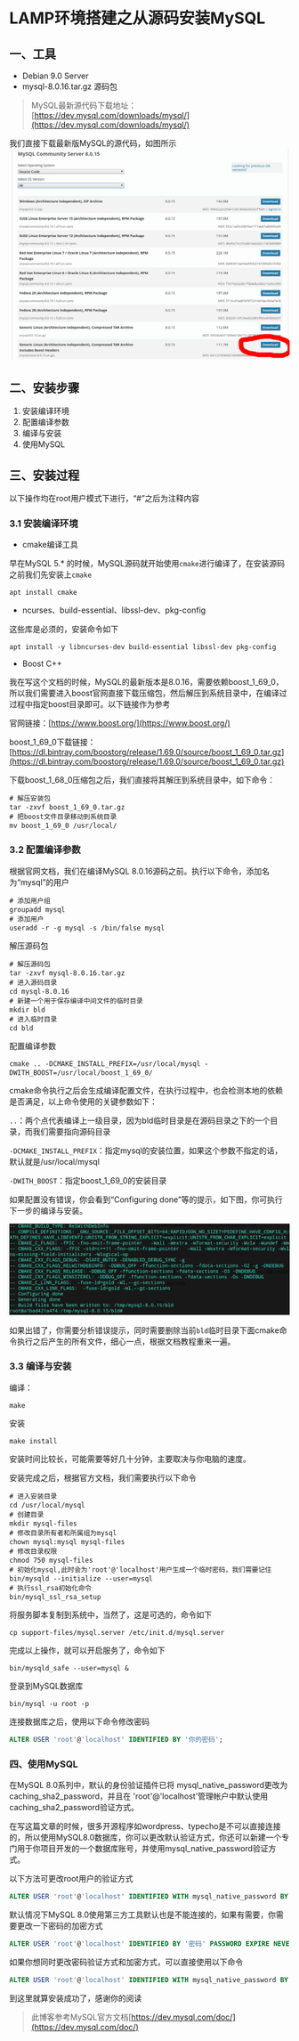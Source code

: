 # LAMP环境搭建之从源码安装MySQL

## 一、工具

- Debian 9.0 Server
- mysql-8.0.16.tar.gz 源码包

> MySQL最新源代码下载地址：[https://dev.mysql.com/downloads/mysql/](https://dev.mysql.com/downloads/mysql/)

我们直接下载最新版MySQL的源代码，如图所示
![mysql01.png](../img/03-01.png)

## 二、安装步骤

1. 安装编译环境
2. 配置编译参数
3. 编译与安装
4. 使用MySQL

## 三、安装过程

以下操作均在root用户模式下进行，“#”之后为注释内容

### 3.1 安装编译环境

- cmake编译工具

早在MySQL 5.\* 的时候，MySQL源码就开始使用`cmake`进行编译了，在安装源码之前我们先安装上`cmake`

```shell
apt install cmake
```

- ncurses、build-essential、libssl-dev、pkg-config

这些库是必须的，安装命令如下

```shell
apt install -y libncurses-dev build-essential libssl-dev pkg-config
```

- Boost C++

我在写这个文档的时候，MySQL的最新版本是8.0.16，需要依赖boost_1_69_0，所以我们需要进入boost官网直接下载压缩包，然后解压到系统目录中，在编译过过程中指定boost目录即可。以下链接作为参考

官网链接：[https://www.boost.org/](https://www.boost.org/)

boost_1_69_0下载链接：[https://dl.bintray.com/boostorg/release/1.69.0/source/boost_1_69_0.tar.gz](https://dl.bintray.com/boostorg/release/1.69.0/source/boost_1_69_0.tar.gz)

下载boost_1_68_0压缩包之后，我们直接将其解压到系统目录中，如下命令：

```shell
# 解压安装包
tar -zxvf boost_1_69_0.tar.gz
# 把boost文件目录移动到系统目录
mv boost_1_69_0 /usr/local/
```

### 3.2 配置编译参数

根据官网文档，我们在编译MySQL 8.0.16源码之前。执行以下命令，添加名为“mysql”的用户

```shell
# 添加用户组
groupadd mysql
# 添加用户
useradd -r -g mysql -s /bin/false mysql
```

解压源码包

```shell
# 解压源码包
tar -zxvf mysql-8.0.16.tar.gz
# 进入源码目录
cd mysql-8.0.16
# 新建一个用于保存编译中间文件的临时目录
mkdir bld
# 进入临时目录
cd bld
```

配置编译参数

```shell
cmake .. -DCMAKE_INSTALL_PREFIX=/usr/local/mysql -DWITH_BOOST=/usr/local/boost_1_69_0/
```

cmake命令执行之后会生成编译配置文件，在执行过程中，也会检测本地的依赖是否满足，以上命令使用的关键参数如下：

`..`：两个点代表编译上一级目录，因为bld临时目录是在源码目录之下的一个目录，而我们需要指向源码目录

`-DCMAKE_INSTALL_PREFIX`：指定mysql的安装位置，如果这个参数不指定的话，默认就是/usr/local/mysql

`-DWITH_BOOST`：指定boost_1_69_0的安装目录

如果配置没有错误，你会看到“Configuring done”等的提示，如下图，你可执行下一步的编译与安装。

![mysql02.png](../img/03-02.png)

如果出错了，你需要分析错误提示，同时需要删除当前`bld`临时目录下面cmake命令执行之后产生的所有文件，细心一点，根据文档教程重来一遍。

### 3.3 编译与安装

编译：

```shell
make
```

安装

```shell
make install
```

安装时间比较长，可能需要等好几十分钟，主要取决与你电脑的速度。

安装完成之后，根据官方文档，我们需要执行以下命令

```shell
# 进入安装目录
cd /usr/local/mysql
# 创建目录
mkdir mysql-files
# 修改目录所有者和所属组为mysql
chown mysql:mysql mysql-files
# 修改目录权限
chmod 750 mysql-files
# 初始化mysql,此时会为'root'@'localhost'用户生成一个临时密码，我们需要记住
bin/mysqld --initialize --user=mysql
# 执行ssl_rsa初始化命令
bin/mysql_ssl_rsa_setup
```

将服务脚本复制到系统中，当然了，这是可选的，命令如下

```shell
cp support-files/mysql.server /etc/init.d/mysql.server
```

完成以上操作，就可以开启服务了，命令如下

```shell
bin/mysqld_safe --user=mysql &
```

登录到MySQL数据库

```shell
bin/mysql -u root -p
```

连接数据库之后，使用以下命令修改密码

```sql
ALTER USER 'root'@'localhost' IDENTIFIED BY '你的密码';
```

### 四、使用MySQL

在MySQL 8.0系列中，默认的身份验证插件已将 mysql_native_password更改为 caching_sha2_password，并且在 'root'@'localhost'管理帐户中默认使用caching_sha2_password验证方式。

在写这篇文章的时候，很多开源程序如wordpress、typecho是不可以直接连接的，所以使用MySQL8.0数据库，你可以更改默认验证方式，你还可以新建一个专门用于你项目开发的一个数据库账号，并使用mysql_native_password验证方式。

以下方法可更改root用户的验证方式

```sql
ALTER USER 'root'@'localhost' IDENTIFIED WITH mysql_native_password BY '密码';
```

默认情况下MySQL 8.0使用第三方工具默认也是不能连接的，如果有需要，你需要更改一下密码的加密方式

```sql
ALTER USER 'root'@'localhost' IDENTIFIED BY '密码' PASSWORD EXPIRE NEVER;
```

如果你想同时更改密码验证方式和加密方式，可以直接使用以下命令

```sql
ALTER USER 'root'@'localhost' IDENTIFIED WITH mysql_native_password BY '密码' PASSWORD EXPIRE NEVER;
```

到这里就算安装成功了，感谢你的阅读

> 此博客参考MySQL官方文档[https://dev.mysql.com/doc/](https://dev.mysql.com/doc/)
